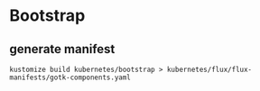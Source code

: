 # Bootstrap

## generate manifest

```console
kustomize build kubernetes/bootstrap > kubernetes/flux/flux-manifests/gotk-components.yaml
```
